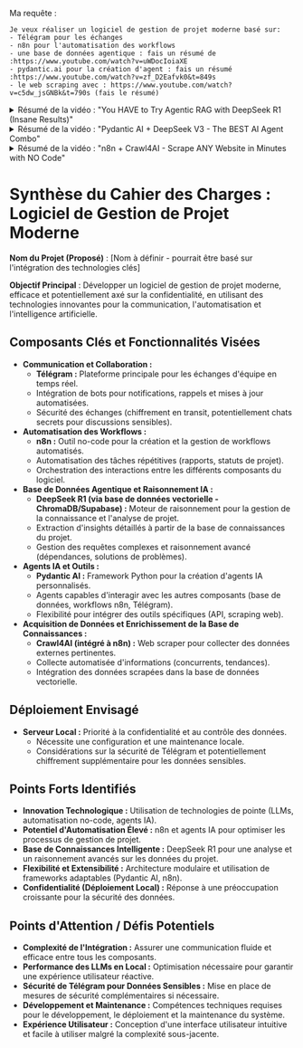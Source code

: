 Ma requête :

```
Je veux réaliser un logiciel de gestion de projet moderne basé sur:
- Télégram pour les échanges 
- n8n pour l'automatisation des workflows
- une base de données agentique : fais un résumé de :https://www.youtube.com/watch?v=uWDocIoiaXE
- pydantic.ai pour la création d'agent : fais un résumé :https://www.youtube.com/watch?v=zf_D2Eafvk0&t=849s 
- le web scraping avec : https://www.youtube.com/watch?v=c5dw_jsGNBk&t=790s (fais le résumé)
```

<details>
  <summary>Résumé de la vidéo : "You HAVE to Try Agentic RAG with DeepSeek R1 (Insane Results)"</summary>
  <p>La vidéo explore l'utilisation de <strong>DeepSeek R1</strong>, un modèle de raisonnement LLM (Large Language Model) open-source, pour créer des workflows agentiques puissants. L'objectif est de combiner la puissance de modèles de raisonnement comme R1 avec des modèles plus rapides et légers pour des flux de travail optimisés.</p>
  
  <h3>Points clés :</h3>
  <ul>
    <li>
      <strong>Concept d'Agentic RAG (Retrieval-Augmented Generation)</strong> :
      <ul>
        <li>DeepSeek R1 est utilisé pour extraire des insights détaillés d'une base de connaissances.</li>
        <li>Un modèle plus rapide (comme Llama ou Quen) gère la conversation principale et appelle R1 uniquement lorsque des capacités de raisonnement avancées sont nécessaires.</li>
        <li>Cela permet de maintenir une interaction fluide tout en exploitant la puissance de R1 pour des tâches complexes.</li>
      </ul>
    </li>
    <li>
      <strong>Utilisation de Small Agents</strong> :
      <ul>
        <li>Small Agents (framework de Hugging Face) est utilisé pour simplifier la création d'agents.</li>
        <li>Les agents décomposent les problèmes en étapes et appellent des outils spécifiques (comme R1 pour le raisonnement).</li>
        <li>Le flux de travail inclut un modèle principal (non raisonneur) et un outil RAG qui utilise R1 pour traiter les requêtes complexes.</li>
      </ul>
    </li>
    <li>
      <strong>Mise en œuvre technique</strong> :
      <ul>
        <li>Les modèles sont exécutés localement grâce à des versions distillées de R1, adaptées pour des machines personnelles.</li>
        <li>Une base de données vectorielle (comme ChromaDB) est utilisée pour stocker et récupérer des informations pertinentes.</li>
        <li>Les outils sont configurés pour permettre des boucles de feedback, où R1 peut suggérer des requêtes améliorées pour optimiser les recherches.</li>
      </ul>
    </li>
    <li>
      <strong>Avantages et résultats</strong> :
      <ul>
        <li>Le système est capable de fournir des réponses détaillées et précises en combinant les forces des modèles rapides et des modèles de raisonnement.</li>
        <li>L'interface utilisateur est simplifiée grâce à l'intégration avec Gradio, permettant une interaction fluide avec l'agent.</li>
      </ul>
    </li>
    <li>
      <strong>Extensions futures</strong> :
      <ul>
        <li>L'auteur prévoit d'explorer des implémentations plus robustes avec des frameworks comme <strong>Pydantic AI</strong> et <strong>LangGraph</strong>.</li>
        <li>L'idée est de créer des workflows encore plus puissants et modulaires.</li>
      </ul>
    </li>
  </ul>
  
  <h3>Conclusion :</h3>
  <p>La vidéo démontre comment un système agentique basé sur DeepSeek R1 peut être utilisé pour des tâches complexes tout en restant performant et accessible. Ce type de configuration ouvre des possibilités pour des applications avancées en gestion de connaissances et en automatisation des workflows.</p>
</details>

<details>
  <summary>Résumé de la vidéo : "Pydantic AI + DeepSeek V3 - The BEST AI Agent Combo"</summary>
  <p>Dans cette vidéo, l'auteur montre comment construire un agent IA puissant en utilisant <strong>Pydantic AI</strong> et le modèle <strong>DeepSeek V3</strong>. L'objectif est de transformer un prototype créé avec <strong>n8n</strong> en un agent Python prêt pour la production.</p>
  
  <h3>Points clés :</h3>
  <ul>
    <li>
      <strong>Planification et prototypage</strong> :
      <ul>
        <li>Le processus commence par la planification de l'agent, ici conçu pour répondre à des questions sur des dépôts GitHub.</li>
        <li>Un prototype a été créé avec <strong>n8n</strong>, un outil no-code, pour définir la structure et tester les fonctionnalités de base.</li>
        <li>Le prototype inclut des outils pour récupérer la structure d'un dépôt GitHub et le contenu de fichiers spécifiques.</li>
      </ul>
    </li>
    <li>
      <strong>Transition vers Pydantic AI</strong> :
      <ul>
        <li>Le prototype n8n sert de guide visuel pour coder l'agent en Python avec Pydantic AI.</li>
        <li>Pydantic AI est préféré pour sa simplicité et sa flexibilité dans la gestion des dépendances, des outils et des modèles LLM.</li>
        <li>Le modèle <strong>DeepSeek V3</strong> est utilisé via OpenRouter, mais d'autres modèles comme GPT-4 ou Claude peuvent être facilement intégrés.</li>
      </ul>
    </li>
    <li>
      <strong>Création de l'agent</strong> :
      <ul>
        <li>Les étapes incluent la définition des dépendances (API GitHub, client HTTP), la configuration du modèle LLM, et la création des outils nécessaires.</li>
        <li>Les outils incluent :
          <ul>
            <li>Récupération des métadonnées d'un dépôt (taille, nombre de fichiers, etc.).</li>
            <li>Extraction de la structure d'un dépôt (fichiers et dossiers).</li>
            <li>Lecture du contenu d'un fichier spécifique.</li>
          </ul>
        </li>
        <li>Les outils sont définis avec des fonctions Python décorées, rendant leur intégration simple et intuitive.</li>
      </ul>
    </li>
    <li>
      <strong>Interface CLI</strong> :
      <ul>
        <li>Une interface en ligne de commande (CLI) est créée pour interagir avec l'agent.</li>
        <li>Elle permet de poser des questions sur des dépôts GitHub et de recevoir des réponses détaillées grâce aux outils de l'agent.</li>
        <li>La gestion de l'historique des conversations est incluse pour un contexte continu.</li>
      </ul>
    </li>
    <li>
      <strong>Résultats et flexibilité</strong> :
      <ul>
        <li>L'agent peut répondre à des questions complexes sur des dépôts GitHub, comme décrire un fichier ou analyser la structure d'un projet.</li>
        <li>Le modèle LLM peut être facilement changé pour s'adapter à différents besoins ou budgets.</li>
        <li>Le système est extensible et prêt pour des fonctionnalités supplémentaires, comme une interface utilisateur front-end.</li>
      </ul>
    </li>
  </ul>
  
  <h3>Conclusion :</h3>
  <p>La vidéo montre comment passer d'un prototype no-code à un agent Python complet avec Pydantic AI et DeepSeek V3. Ce processus met en avant les bonnes pratiques pour construire des agents IA flexibles, puissants et abordables. Les prochaines étapes incluront l'ajout d'une interface front-end et le déploiement en production.</p>
</details>


<details>
<summary>Résumé de la vidéo : "n8n + Crawl4AI - Scrape ANY Website in Minutes with NO Code"</summary>

<p>Cette vidéo présente l'intégration de <strong>Crawl4AI</strong>, un web scraper open-source optimisé pour les LLM, avec <strong>n8n</strong> pour créer un système de scraping sans code.</p>

<h3>Points clés :</h3>
<ul>
    <li><strong>Présentation de Crawl4AI</strong> :
        <ul>
            <li>Un scraper web open-source conçu pour être compatible avec les LLM</li>
            <li>Rapide, intuitif et gratuit (seul l'hébergement est payant)</li>
            <li>Particulièrement efficace pour créer des bases de connaissances RAG</li>
        </ul>
    </li>

    <li><strong>Déploiement avec Docker</strong> :
        <ul>
            <li>Plusieurs options de déploiement :
                <ul>
                    <li>En local sur la même machine que n8n</li>
                    <li>Sur une instance cloud dédiée (ex: DigitalOcean)</li>
                </ul>
            </li>
            <li>Configuration simple avec Docker et possibilité d'ajouter une authentification</li>
        </ul>
    </li>

    <li><strong>Workflow n8n</strong> :
        <ul>
            <li>Récupération des URLs via sitemap.xml</li>
            <li>Traitement des pages avec Crawl4AI</li>
            <li>Stockage des données dans Supabase avec vectorisation</li>
            <li>Système de file d'attente pour gérer les requêtes de scraping</li>
        </ul>
    </li>

    <li><strong>Intégration avec Supabase</strong> :
        <ul>
            <li>Création d'une base de données vectorielle</li>
            <li>Utilisation du modèle d'embedding OpenAI</li>
            <li>Stockage des métadonnées pour chaque chunk de texte</li>
        </ul>
    </li>

    <li><strong>Agent IA de démonstration</strong> :
        <ul>
            <li>Utilisation de GPT-4 pour les requêtes</li>
            <li>Intégration avec la base de connaissances Supabase</li>
            <li>Capacité à répondre aux questions sur la documentation scrapée</li>
        </ul>
    </li>
</ul>

<h3>Conclusion :</h3>
<p>La vidéo démontre comment créer un système complet de scraping et de RAG sans code, en combinant n8n, Crawl4AI et Supabase. Cette approche permet de rapidement mettre en place un agent IA capable d'exploiter des données web de manière éthique et efficace.</p>
</details>

# Synthèse du Cahier des Charges : Logiciel de Gestion de Projet Moderne

**Nom du Projet (Proposé)** : [Nom à définir - pourrait être basé sur l'intégration des technologies clés]

**Objectif Principal** : Développer un logiciel de gestion de projet moderne, efficace et potentiellement axé sur la confidentialité, en utilisant des technologies innovantes pour la communication, l'automatisation et l'intelligence artificielle.

## Composants Clés et Fonctionnalités Visées

*   **Communication et Collaboration :**
    *   **Télégram :** Plateforme principale pour les échanges d'équipe en temps réel.
    *   Intégration de bots pour notifications, rappels et mises à jour automatisées.
    *   Sécurité des échanges (chiffrement en transit, potentiellement chats secrets pour discussions sensibles).
*   **Automatisation des Workflows :**
    *   **n8n :** Outil no-code pour la création et la gestion de workflows automatisés.
    *   Automatisation des tâches répétitives (rapports, statuts de projet).
    *   Orchestration des interactions entre les différents composants du logiciel.
*   **Base de Données Agentique et Raisonnement IA :**
    *   **DeepSeek R1 (via base de données vectorielle - ChromaDB/Supabase) :** Moteur de raisonnement pour la gestion de la connaissance et l'analyse de projet.
    *   Extraction d'insights détaillés à partir de la base de connaissances du projet.
    *   Gestion des requêtes complexes et raisonnement avancé (dépendances, solutions de problèmes).
*   **Agents IA et Outils :**
    *   **Pydantic AI :** Framework Python pour la création d'agents IA personnalisés.
    *   Agents capables d'interagir avec les autres composants (base de données, workflows n8n, Télégram).
    *   Flexibilité pour intégrer des outils spécifiques (API, scraping web).
*   **Acquisition de Données et Enrichissement de la Base de Connaissances :**
    *   **Crawl4AI (intégré à n8n) :** Web scraper pour collecter des données externes pertinentes.
    *   Collecte automatisée d'informations (concurrents, tendances).
    *   Intégration des données scrapées dans la base de données vectorielle.

## Déploiement Envisagé

*   **Serveur Local :** Priorité à la confidentialité et au contrôle des données.
    *   Nécessite une configuration et une maintenance locale.
    *   Considérations sur la sécurité de Télégram et potentiellement chiffrement supplémentaire pour les données sensibles.

## Points Forts Identifiés

*   **Innovation Technologique :** Utilisation de technologies de pointe (LLMs, automatisation no-code, agents IA).
*   **Potentiel d'Automatisation Élevé :** n8n et agents IA pour optimiser les processus de gestion de projet.
*   **Base de Connaissances Intelligente :** DeepSeek R1 pour une analyse et un raisonnement avancés sur les données du projet.
*   **Flexibilité et Extensibilité :** Architecture modulaire et utilisation de frameworks adaptables (Pydantic AI, n8n).
*   **Confidentialité (Déploiement Local) :** Réponse à une préoccupation croissante pour la sécurité des données.

## Points d'Attention / Défis Potentiels

*   **Complexité de l'Intégration :** Assurer une communication fluide et efficace entre tous les composants.
*   **Performance des LLMs en Local :** Optimisation nécessaire pour garantir une expérience utilisateur réactive.
*   **Sécurité de Télégram pour Données Sensibles :** Mise en place de mesures de sécurité complémentaires si nécessaire.
*   **Développement et Maintenance :** Compétences techniques requises pour le développement, le déploiement et la maintenance du système.
*   **Expérience Utilisateur :** Conception d'une interface utilisateur intuitive et facile à utiliser malgré la complexité sous-jacente.


